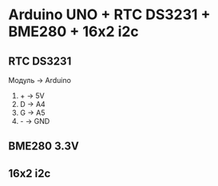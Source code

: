# Arduino UNO + RTC DS3231 + BME280 + 16x2 i2c
## RTC DS3231
Модуль -> Arduino
1. \+ -> 5V
2. D -> A4
3. G -> A5
4. \- -> GND
## BME280 3.3V
## 16x2 i2c
